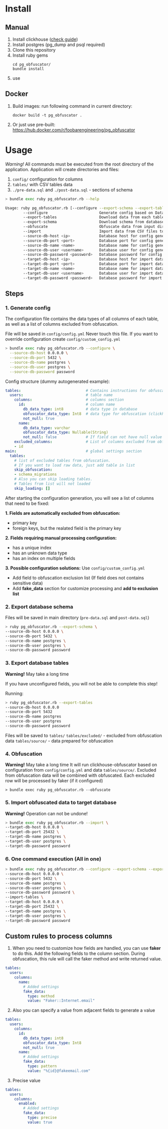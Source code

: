 # Install
## Manual
1. Install clickhouse ([check guide](https://clickhouse.tech/docs/en/getting-started/install/))
2. Install postgres (pg_dump and psql required)
3. Clone this repository
4. Install ruby gems
    ```
    cd pg_obfuscator/
    bundle install
    ```
5. use

## Docker

1. Build images: run following command in current directory:
    ```
    docker build -t pg_obfuscator .
    ```
2. Or just use pre-built: https://hub.docker.com/r/foobarengineering/pg_obfuscator

# Usage
_Warning!_ All commands must be executed from the root directory of the application.
Application will create directories and files:
1. `config/` configuration for columns
2. `tables/` with CSV tables data
3. `./pre-data.sql` and `./post-data.sql` - sections of schema
```bash
> bundle exec ruby pg_obfuscator.rb --help

Usage: ruby pg_obfuscator.rb [--configure --export-schema --export-tables --obfuscate --import] [options]
        --configure                       Generate config based on Data from CSV
        --export-tables                   Download data from each table defined in config file
        --export-schema                   Download schema from database
        --obfuscate                       Obfuscate data from input directory files and save to output directory
        --import                          Import data from CSV files to database
        --source-db-host <ip>             Database host for config generation
        --source-db-port <port>           Database port for config generation
        --source-db-name <name>           Database name for config generation
        --source-db-user <username>       Database user for config generation
        --source-db-password <password>   Database password for config generation
        --target-db-host <ip>             Database host for import data
        --target-db-port <port>           Database port for import data
        --target-db-name <name>           Database name for import data
        --target-db-user <username>       Database user for import data
        --target-db-password <password>   Database password for import data
```

## Steps
### 1. Generate config
The configuration file contains the data types of all columns of each table, as well as a list of columns excluded from obfuscation.

File will be saved in `config/config.yml`
Never touch this file. If you want to override configuration create `config/custom_config.yml`
```bash
> bundle exec ruby pg_obfuscator.rb --configure \
  --source-db-host 0.0.0.0 \
  --source-db-port 5432 \
  --source-db-name postgres \
  --source-db-user postgres \
  --source-db-password password
```

Config structure (dummy autogenerated example):
```yml
tables:                             # Contains instructions for obfuscator (how to process fields)
  users:                            # table name
    columns:                        # columns section
      id:                           # column name
        db_data_type: int8          # data type in database
        obfuscator_data_type: Int8  # data type for obfuscation (clickhouse-obfuscator)
        not_null: true
      name:
        db_data_type: varchar
        obfuscator_data_type: Nullable(String)
        not_null: false             # If field can not have null value wrap obfuscator_data_type by Nullable(<type>)
    excluded_columns:               # List of columns excluded from obfuscation
    - id
main:                               # global settings section
  tables:
    # list of excluded tables from obfuscation. 
    # If you want to load raw data, just add table in list
    skip_obfuscation:
    - schema_migrations
    # Also you can skip loading tables. 
    # Tables from list will not loaded
    skip_loading: []
```

After starting the configuration generation, you will see a list of columns that need to be fixed:

__1. Fields are automatically excluded from obfuscation:__
- primary key
- foreign keys, but the realated field is the primary key

__2. Fields requiring manual processing configuration:__
- has a unique index
- has an unknown data type
- has an index on multiple fields

__3. Possible configuration solutions:__
Use `config/custom_config.yml`
- Add field to obfuscation exclusion list (If field does not contains sensitive data)
- Add __fake_data__ section for customize  processing and __add to exclusion list__
### 2. Export database schema

Files will be saved in main directory (`pre-data.sql` and `post-data.sql`)
```bash
> ruby pg_obfuscator.rb --export-schema \
--source-db-host 0.0.0.0 \
--source-db-port 5432 \
--source-db-name postgres \
--source-db-user postgres \
--source-db-password password
```

### 3. Export database tables
__Warning!__ May take a long time

If you have unconfigured fields, you will not be able to complete this step!

Running:
```bash
> ruby pg_obfuscator.rb --export-tables
--source-db-host 0.0.0.0
--source-db-port 5432
--source-db-name postgres
--source-db-user postgres
--source-db-password password
```
Files will be saved to `tables/`
`tables/excluded/` - excluded from obfuscation data
`tables/source/` - data prepared for obfuscation

### 4. Obfuscation
__Warning!__ May take a long time
It will run clickhouse-obfuscator based on configuration from `config/config.yml` and data `tables/source/`.
Excluded from obfuscation data will be combined with obfuscated.
Each excluded row will be processed by faker (if it configured)
```
> bundle exec ruby pg_obfuscator.rb --obfuscate
```

### 5. Import obfuscated data to target database
__Warning!__ Operation can not be undone!

```bash
> bundle exec ruby pg_obfuscator.rb --import \
--target-db-host 0.0.0.0 \
--target-db-port 25432 \
--target-db-name postgres \
--target-db-user postgres \
--target-db-password password
```

### 6. One command execution (All in one)
```bash
> bundle exec ruby pg_obfuscator.rb --configure --export-schema --export-tables --obfuscate \
--source-db-host 0.0.0.0 \
--source-db-port 5432 \
--source-db-name postgres \
--source-db-user postgres \
--source-db-password password \
--import-tables \
--target-db-host 0.0.0.0 \
--target-db-port 25432 \
--target-db-name postgres \
--target-db-user postgres \
--target-db-password password
```

## Custom rules to process columns
1. When you need to customize how fields are handled, you can use __faker__ to do this.
Add the following fields to the column section. During obfuscation, this rule will call the faker method and write returned value.
```yml
tables:
  users:
    columns:
      name:
        # Added settings
        fake_data:
          type: method
          value: "Faker::Internet.email"
```

2. Also you can specify a value from adjacent fields to generate a value
```yml
tables:
  users:
    columns:
      id:
        db_data_type: int8
        obfuscator_data_type: Int8
        not_null: true
      name:
        # Added settings
        fake_data:
          type: pattern
          value: "%{id}@fakeemail.com"
```
3. Precise value
```yml
tables:
  users:
    columns:
      enabled:
        # Added settings
        fake_data:
          type: precise
          value: true
```
